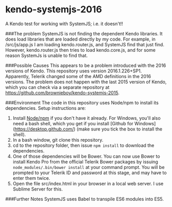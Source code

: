 # kendo-systemjs-2016
A Kendo test for working with SystemJS; i.e. it doesn't!!

###The problem
SystemJS is not finding the dependent Kendo libraries.  It does load libraries that are loaded directly by my code.  For example,  in /src/js/app.js I am loading kendo.router.js, and SystemJS find that just find.  However, kendo.router.js then tries to load kendo.core.js, and for some reason SystemJs is unable to find that.

###Possible Causes
This appears to be a problem introduced with the 2016 versions of Kendo.  This repository uses version 2016.1.226+SP1.  Apparently, Telerik changed some of the AMD definitions in the 2016 versions.  The problem does not happen with the last 2015 version of Kendo, which you can check via a separate repository at https://github.com/brownieboy/kendo-systemjs-2015.



###Environment
The code in this repository uses Node/npm to install its dependencies.  Setup instructions are:

1. Install [Node/npm](https://nodejs.org/en/download/) if you don't have it already.  For Windows, you'll also need a bash shell, which you get if you install [Github for Windows] (https://desktop.github.com/) (make sure you tick the box to install the shell).
1. In a bash window, git clone this repository.
1. cd to the repository folder, then issue `npm install` to download the dependencies.
1. One of those dependencies will be Bower.  You can now use Bower to install Kendo Pro from the official Telerik Bower packages by issuing ` node_modules/.bin/bower install` at your command prompt.  You will be prompted to your Telerik ID and password at this stage, and may have to enter them twice.
1. Open the file src/index.html in your browser in a local web server.  I use Sublime Server for this.

###Further Notes
SystemJS uses Babel to transpile ES6 modules into ES5.


